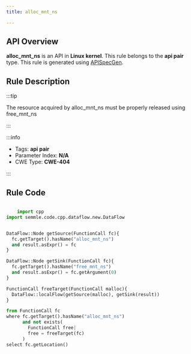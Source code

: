 ```yaml
---
title: alloc_mnt_ns

---
```



## API Overview
**alloc_mnt_ns** is an API in **Linux kernel**. This rule belongs to the **api pair** type. This rule is generated using [APISpecGen](../../tools/APISpecGen).
## Rule Description

:::tip

The resource acquired by alloc_mnt_ns must be properly released using free_mnt_ns

:::

:::info

- Tags: **api pair**
- Parameter Index: **N/A**
- CWE Type: **CWE-404**

:::

## Rule Code
```python

    import cpp
import semmle.code.cpp.dataflow.new.DataFlow


DataFlow::Node getSource(FunctionCall fc){
  fc.getTarget().hasName("alloc_mnt_ns")
  and result.asExpr() = fc
}

DataFlow::Node getSink(FunctionCall fc){
  fc.getTarget().hasName("free_mnt_ns")
  and result.asExpr() = fc.getArgument(0)
}

FunctionCall freeTarget(FunctionCall malloc){
  DataFlow::localFlow(getSource(malloc), getSink(result))
}

from FunctionCall fc
where fc.getTarget().hasName("alloc_mnt_ns")
      and not exists(
        FunctionCall free| 
        free = freeTarget(fc)
      )
select fc.getLocation()

    
```